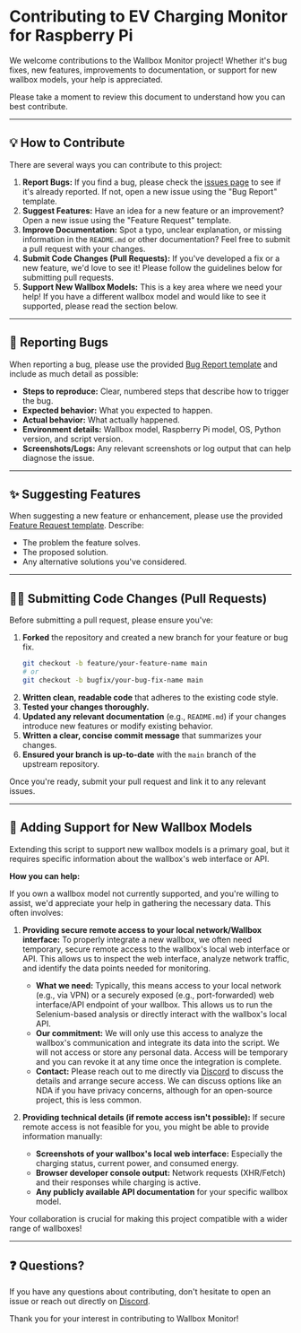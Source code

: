 # Contributing to EV Charging Monitor for Raspberry Pi

We welcome contributions to the Wallbox Monitor project! Whether it's bug fixes, new features, improvements to documentation, or support for new wallbox models, your help is appreciated.

Please take a moment to review this document to understand how you can best contribute.

---

## 💡 How to Contribute

There are several ways you can contribute to this project:

1.  **Report Bugs:** If you find a bug, please check the [issues page](https://github.com/bjoerrrn/shellrecharge-wallbox-monitor/issues) to see if it's already reported. If not, open a new issue using the "Bug Report" template.
2.  **Suggest Features:** Have an idea for a new feature or an improvement? Open a new issue using the "Feature Request" template.
3.  **Improve Documentation:** Spot a typo, unclear explanation, or missing information in the `README.md` or other documentation? Feel free to submit a pull request with your changes.
4.  **Submit Code Changes (Pull Requests):** If you've developed a fix or a new feature, we'd love to see it! Please follow the guidelines below for submitting pull requests.
5.  **Support New Wallbox Models:** This is a key area where we need your help! If you have a different wallbox model and would like to see it supported, please read the section below.

---

## 🐞 Reporting Bugs

When reporting a bug, please use the provided [Bug Report template](.github/ISSUE_TEMPLATE/bug_report.md) and include as much detail as possible:

* **Steps to reproduce:** Clear, numbered steps that describe how to trigger the bug.
* **Expected behavior:** What you expected to happen.
* **Actual behavior:** What actually happened.
* **Environment details:** Wallbox model, Raspberry Pi model, OS, Python version, and script version.
* **Screenshots/Logs:** Any relevant screenshots or log output that can help diagnose the issue.

---

## ✨ Suggesting Features

When suggesting a new feature or enhancement, please use the provided [Feature Request template](.github/ISSUE_TEMPLATE/feature_request.md). Describe:

* The problem the feature solves.
* The proposed solution.
* Any alternative solutions you've considered.

---

## 👨‍💻 Submitting Code Changes (Pull Requests)

Before submitting a pull request, please ensure you've:

1.  **Forked** the repository and created a new branch for your feature or bug fix.
    ```bash
    git checkout -b feature/your-feature-name main
    # or
    git checkout -b bugfix/your-bug-fix-name main
    ```
2.  **Written clean, readable code** that adheres to the existing code style.
3.  **Tested your changes thoroughly.**
4.  **Updated any relevant documentation** (e.g., `README.md`) if your changes introduce new features or modify existing behavior.
5.  **Written a clear, concise commit message** that summarizes your changes.
6.  **Ensured your branch is up-to-date** with the `main` branch of the upstream repository.

Once you're ready, submit your pull request and link it to any relevant issues.

---

## 🔌 Adding Support for New Wallbox Models

Extending this script to support new wallbox models is a primary goal, but it requires specific information about the wallbox's web interface or API.

**How you can help:**

If you own a wallbox model not currently supported, and you're willing to assist, we'd appreciate your help in gathering the necessary data. This often involves:

1.  **Providing secure remote access to your local network/Wallbox interface:**
    To properly integrate a new wallbox, we often need temporary, secure remote access to the wallbox's local web interface or API. This allows us to inspect the web interface, analyze network traffic, and identify the data points needed for monitoring.
    * **What we need:** Typically, this means access to your local network (e.g., via VPN) or a securely exposed (e.g., port-forwarded) web interface/API endpoint of your wallbox. This allows us to run the Selenium-based analysis or directly interact with the wallbox's local API.
    * **Our commitment:** We will only use this access to analyze the wallbox's communication and integrate its data into the script. We will not access or store any personal data. Access will be temporary and you can revoke it at any time once the integration is complete.
    * **Contact:** Please reach out to me directly via [Discord](https://discordapp.com/users/371404709262786561) to discuss the details and arrange secure access. We can discuss options like an NDA if you have privacy concerns, although for an open-source project, this is less common.

2.  **Providing technical details (if remote access isn't possible):**
    If secure remote access is not feasible for you, you might be able to provide information manually:
    * **Screenshots of your wallbox's local web interface:** Especially the charging status, current power, and consumed energy.
    * **Browser developer console output:** Network requests (XHR/Fetch) and their responses while charging is active.
    * **Any publicly available API documentation** for your specific wallbox model.

Your collaboration is crucial for making this project compatible with a wider range of wallboxes!

---

## ❓ Questions?

If you have any questions about contributing, don't hesitate to open an issue or reach out directly on [Discord](https://discordapp.com/users/371404709262786561).

Thank you for your interest in contributing to Wallbox Monitor!
